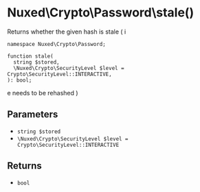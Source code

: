 # Nuxed\\Crypto\\Password\\stale()




Returns whether the given hash is stale ( i




``` Hack
namespace Nuxed\Crypto\Password;

function stale(
  string $stored,
  \Nuxed\Crypto\SecurityLevel $level = Crypto\SecurityLevel::INTERACTIVE,
): bool;
```




e needs to be rehashed )




## Parameters




+ ` string $stored `
+ ` \Nuxed\Crypto\SecurityLevel $level = Crypto\SecurityLevel::INTERACTIVE `




## Returns




* ` bool `